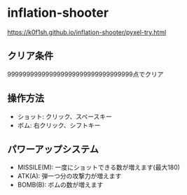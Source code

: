 # inflation-shooter

https://k0f1sh.github.io/inflation-shooter/pyxel-try.html


## クリア条件

999999999999999999999999999999999点でクリア

## 操作方法

- ショット: クリック、スペースキー
- ボム: 右クリック、シフトキー

## パワーアップシステム

- MISSILE(M): 一度にショットできる数が増えます(最大180)
- ATK(A): 弾一つ分の攻撃力が増えます
- BOMB(B): ボムの数が増えます
